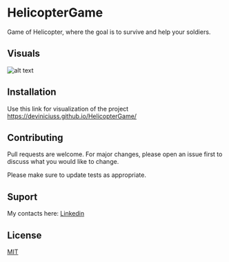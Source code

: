 # HelicopterGame
Game of Helicopter, where the goal is to survive and help your soldiers.

## Visuals

![alt text](https://github.com/deviniciuss/HelicopterGame/blob/main/imgs/game-gif.gif)


## Installation

Use this link for visualization of the project https://deviniciuss.github.io/HelicopterGame/


## Contributing
Pull requests are welcome. For major changes, please open an issue first to discuss what you would like to change.

Please make sure to update tests as appropriate.

## Suport
My contacts here: 
[Linkedin](https://www.linkedin.com/in/vinicius-rosa-/)


## License
[MIT](https://choosealicense.com/licenses/mit/)

